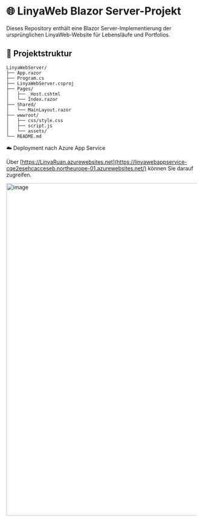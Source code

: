 # 🌐 LinyaWeb Blazor Server-Projekt  

Dieses Repository enthält eine Blazor Server-Implementierung der ursprünglichen LinyaWeb-Website für Lebensläufe und Portfolios. 

## 📂 Projektstruktur
```
LinyaWebServer/
├── App.razor             
├── Program.cs            
├── LinyaWebServer.csproj 
├── Pages/
│   ├── _Host.cshtml       
│   └── Index.razor      
├── Shared/
│   └── MainLayout.razor  
├── wwwroot/
│   ├── css/style.css     
│   ├── script.js         
│   └── assets/            
└── README.md              
```        

☁️ Deployment nach Azure App Service 

Über [https://LinyaRuan.azurewebsites.net](https://linyawebappservice-cqe2esehcacceseb.northeurope-01.azurewebsites.net/) können Sie darauf zugreifen.

<img width="1291" height="880" alt="image" src="https://github.com/user-attachments/assets/639f23d3-00c9-4e74-9c44-c9bada74083c" />



